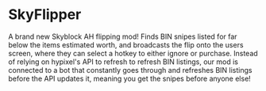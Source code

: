 # SkyFlipper
A brand new Skyblock AH flipping mod! Finds BIN snipes listed for far below the items estimated worth, 
and broadcasts the flip onto the users screen, where they can select a hotkey to either ignore or purchase. 
Instead of relying on hypixel's API to refresh to refresh BIN listings, our mod is connected to a bot that 
constantly goes through and refreshes BIN listings before the API updates it, meaning you get the snipes before anyone else!
